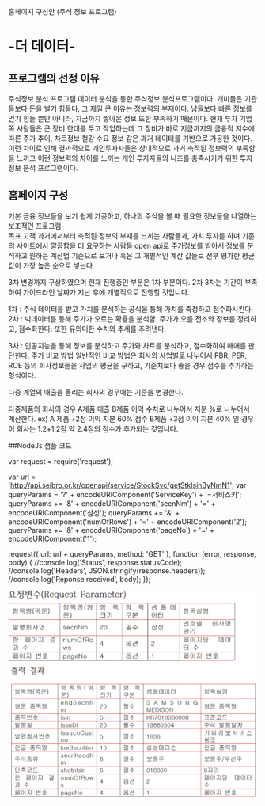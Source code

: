 홈페이지 구성안
(주식 정보 프로그램)
# -더 데이터-

## 프로그램의 선정 이유
 주식정보 분석 프로그램 데이터 분석을 통한 주식정보 분석프로그램이다. 개미들은 기관들보다 돈을 벌기 힘들다, 그 제일 큰 이유는 정보력의 부재이다. 남들보다 빠른 정보를 얻기 힘들 뿐만 아니라, 지금까지 쌓아온 정보 또한 부족하기 때문이다. 현재 투자 기업 쪽 사람들은 큰 장비 한대를 두고 작업하는데 그 장비가 바로 지금까지의 금융적 지수에 따른 주가 추이, 차트정보 철강 수요 정보 같은 과거 데이터를 기반으로 가공한 것이다. 
 이런 차이로 인해 결과적으로 개인투자자들은 상대적으로 과거 축적된 정보력의 부족함을 느끼고 이런 정보력의 차이를 느끼는 개인 투자자들의 니즈를 충족시키기 위한 투자 정보 분석 프로그램이다.

## 홈페이지 구성
 기본 금융 정보들을 보기 쉽게 가공하고, 하나의 주식을 볼 때 필요한 정보들을 나열하는 보조적인 프로그램  
 목표 고객
 과거에서부터 축적된 정보의 부재를 느끼는 사람들과, 가치 투자를 하며 기존의 사이트에서 깔끔함을 더 요구하는 사람들 
open api로 주가정보를 받아서 정보를 분석하고 원하는 계산법 기준으로 보거나 혹은 그 개별적인 계산 값들로 전부 평가한 평균값이 가장 높은 순으로 넣는다.

3차 변경까지 구상하였으며 현재 진행중인 부분은 1차 부분이다. 2차 3차는 기간이 부족하여 가이드라인 날짜가 지난 후에 개별적으로 진행할 것입니다.

1차 : 주식 데이터를 받고 가치를 분석하는 공식을 통해 가치를 측정하고 점수화시킨다.
2차 : 빅데이터를 통해 주가가 오르는 확률을 분석함. 주가가 오를 전조와 정보를 정리하고, 점수화한다. 또한 유의미한 수치와 추세를 추려낸다.

3차 : 인공지능을 통해 정보를 분석하고 주가와 차트를 분석하고, 점수화하여 매매를 판단한다. 주가 비교 방법 일반적인 비교 방법은 회사의 사업별로 나누어서 PBR, PER, ROE 등의 회사정보들을 사업의 평균을 구하고, 기준치보다 좋을 경우 점수를 추가하는 형식이다.

다중 계열의 매출을 올리는 회사의 경우에는 기준을 변경한다.

다중제품의 회사의 경우 A제품 매출 B제품 이익 수치로 나누어서 지분 %로 나누어서 계산한다. ex) A 제품 +2점 이익 지분 60% 점수 B제품 +3점 이익 지분 40% 일 경우 이 회사는 1.2+1.2점 약 2.4점의 점수가 추가되는 것입니다.

##NodeJs 샘플 코드

var request = require('request');

var url = 'http://api.seibro.or.kr/openapi/service/StockSvc/getStkIsinByNmN1';
var queryParams = '?' + encodeURIComponent('ServiceKey') + '=서비스키';
queryParams += '&' + encodeURIComponent('secnNm') + '=' + encodeURIComponent('삼성'); 
queryParams += '&' + encodeURIComponent('numOfRows') + '=' + encodeURIComponent('2'); 
queryParams += '&' + encodeURIComponent('pageNo') + '=' + encodeURIComponent('1');

request({
    url: url + queryParams,
    method: 'GET'
}, function (error, response, body) {
    //console.log('Status', response.statusCode);
    //console.log('Headers', JSON.stringify(response.headers));
    //console.log('Reponse received', body);
});
 
![aa](/img/aa.GIF)
![ab](/img/ab.GIF)
